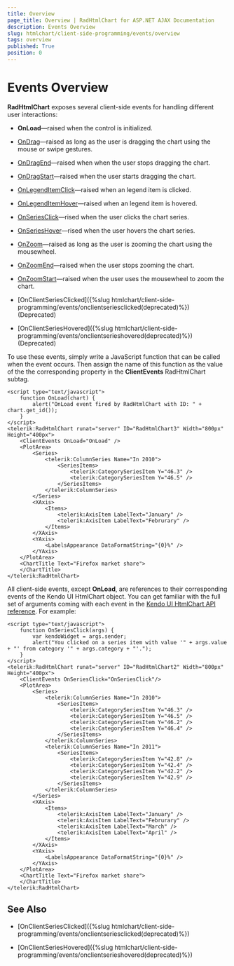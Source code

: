 ```yaml
---
title: Overview
page_title: Overview | RadHtmlChart for ASP.NET AJAX Documentation
description: Events Overview
slug: htmlchart/client-side-programming/events/overview
tags: overview
published: True
position: 0
---
```


# Events Overview

**RadHtmlChart** exposes several client-side events for handling different user interactions:

* **OnLoad**—raised when the control is initialized.

* [OnDrag](http://docs.telerik.com/kendo-ui/api/javascript/dataviz/ui/chart#events-drag)—raised as long as the user is dragging the chart using the mouse or swipe gestures.

* [OnDragEnd](http://docs.telerik.com/kendo-ui/api/javascript/dataviz/ui/chart#events-dragEnd)—raised when when the user stops dragging the chart.

* [OnDragStart](http://docs.telerik.com/kendo-ui/api/javascript/dataviz/ui/chart#events-dragStart)—raised when the user starts dragging the chart.

* [OnLegendItemClick](http://docs.telerik.com/kendo-ui/api/dataviz/chart#events-legendItemClick)—raised when an legend item is clicked.

* [OnLegendItemHover](http://docs.telerik.com/kendo-ui/api/dataviz/chart#events-legendItemHover)—raised when an legend item is hovered.

* [OnSeriesClick](http://docs.telerik.com/kendo-ui/api/dataviz/chart#events-seriesClick)—rised when the user clicks the chart series.

* [OnSeriesHover](http://docs.telerik.com/kendo-ui/api/dataviz/chart#events-seriesHover)—rised when the user hovers the chart series.

* [OnZoom](http://docs.telerik.com/kendo-ui/api/javascript/dataviz/ui/chart#events-zoom)—raised as long as the user is zooming the chart using the mousewheel.

* [OnZoomEnd](http://docs.telerik.com/kendo-ui/api/javascript/dataviz/ui/chart#events-zoomEnd)—raised when the user stops zooming the chart.

* [OnZoomStart](http://docs.telerik.com/kendo-ui/api/javascript/dataviz/ui/chart#events-zoomStart)—raised when the user uses the mousewheel to zoom the chart.

* [OnClientSeriesClicked]({%slug htmlchart/client-side-programming/events/onclientseriesclicked(deprecated)%}) (Deprecated)

* [OnClientSeriesHovered]({%slug htmlchart/client-side-programming/events/onclientserieshovered(deprecated)%}) (Deprecated)

To use these events, simply write a JavaScript function that can be called when the event occurs. Then assign the name of this function as the value of the the corresponding property in the **ClientEvents** RadHtmlChart subtag.

````ASP.NET
<script type="text/javascript">
	function OnLoad(chart) {
		alert("OnLoad event fired by RadHtmlChart with ID: " + chart.get_id());
	}
</script>
<telerik:RadHtmlChart runat="server" ID="RadHtmlChart3" Width="800px" Height="400px">
	<ClientEvents OnLoad="OnLoad" />
	<PlotArea>
		<Series>
			<telerik:ColumnSeries Name="In 2010">
				<SeriesItems>
					<telerik:CategorySeriesItem Y="46.3" />
					<telerik:CategorySeriesItem Y="46.5" />
				</SeriesItems>
			</telerik:ColumnSeries>
		</Series>
		<XAxis>
			<Items>
				<telerik:AxisItem LabelText="January" />
				<telerik:AxisItem LabelText="Februrary" />
			</Items>
		</XAxis>
		<YAxis>
			<LabelsAppearance DataFormatString="{0}%" />
		</YAxis>
	</PlotArea>
	<ChartTitle Text="Firefox market share">
	</ChartTitle>
</telerik:RadHtmlChart>
````

All client-side events, except **OnLoad**, are references to their corresponding events of the Kendo UI HtmlChart object. You can get familiar with the full set of arguments coming with each event in the [Kendo UI HtmlChart API reference](http://docs.telerik.com/kendo-ui/api/dataviz/chart#events). For example:

````ASP.NET
<script type="text/javascript">
	function OnSeriesClick(args) {
		var kendoWidget = args.sender;
		alert("You clicked on a series item with value '" + args.value + "' from category '" + args.category + "'.");
	}
</script>
<telerik:RadHtmlChart runat="server" ID="RadHtmlChart2" Width="800px" Height="400px">
	<ClientEvents OnSeriesClick="OnSeriesClick"/>
	<PlotArea>
		<Series>
			<telerik:ColumnSeries Name="In 2010">
				<SeriesItems>
					<telerik:CategorySeriesItem Y="46.3" />
					<telerik:CategorySeriesItem Y="46.5" />
					<telerik:CategorySeriesItem Y="46.2" />
					<telerik:CategorySeriesItem Y="46.4" />
				</SeriesItems>
			</telerik:ColumnSeries>
			<telerik:ColumnSeries Name="In 2011">
				<SeriesItems>
					<telerik:CategorySeriesItem Y="42.8" />
					<telerik:CategorySeriesItem Y="42.4" />
					<telerik:CategorySeriesItem Y="42.2" />
					<telerik:CategorySeriesItem Y="42.9" />
				</SeriesItems>
			</telerik:ColumnSeries>
		</Series>
		<XAxis>
			<Items>
				<telerik:AxisItem LabelText="January" />
				<telerik:AxisItem LabelText="Februrary" />
				<telerik:AxisItem LabelText="March" />
				<telerik:AxisItem LabelText="April" />
			</Items>
		</XAxis>
		<YAxis>
			<LabelsAppearance DataFormatString="{0}%" />
		</YAxis>
	</PlotArea>
	<ChartTitle Text="Firefox market share">
	</ChartTitle>
</telerik:RadHtmlChart>
````

## See Also

 * [OnClientSeriesClicked]({%slug htmlchart/client-side-programming/events/onclientseriesclicked(deprecated)%})

 * [OnClientSeriesHovered]({%slug htmlchart/client-side-programming/events/onclientserieshovered(deprecated)%})

